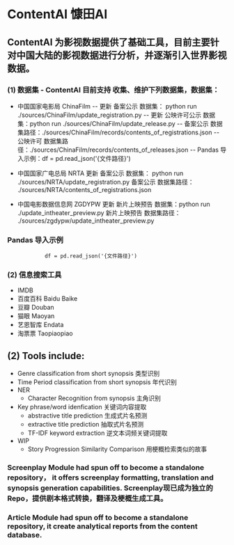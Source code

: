 # ContentAI 慷田AI

## ContentAI 为影视数据提供了基础工具，目前主要针对中国大陆的影视数据进行分析，并逐渐引入世界影视数据。

### (1) 数据集 - ContentAI 目前支持 收集、维护下列数据集，数据集：
  - 中国国家电影局 ChinaFilm
        -- 更新 备案公示 数据集： python run ./sources/ChinaFilm/update_registration.py
        -- 更新 公映许可公示 数据集：python run ./sources/ChinaFilm/update_release.py
        -- 备案公示 数据集路径：./sources/ChinaFilm/records/contents_of_registrations.json
        -- 公映许可 数据集路径：./sources/ChinaFilm/records/contents_of_releases.json
        -- Pandas 导入示例：df = pd.read_json('{文件路径}')
        
  - 中国国家广电总局 NRTA
        更新 备案公示 数据集： python run ./sources/NRTA/update_registration.py
        备案公示 数据集路径： ./sources/NRTA/contents_of_registrations.json
  
  - 中国电影数据信息网 ZGDYPW
        更新 新片上映预告 数据集：python run ./update_intheater_preview.py
        新片上映预告 数据集路径： ./sources/zgdypw/update_intheater_preview.py

### Pandas 导入示例
                df = pd.read_json('{文件路径}')


### (2) 信息搜索工具
  - IMDB
  - 百度百科 Baidu Baike 
  - 豆瓣 Douban 
  - 猫眼 Maoyan 
  - 艺恩智库 Endata 
  - 淘票票 Taopiaopiao 




## (2) Tools include:
  - Genre classification from short synopsis 类型识别
  - Time Period classification from short synopsis 年代识别
  - NER 
    - Character Recognition from synopsis 主角识别
  - Key phrase/word idenfication 关键词内容提取
    - abstractive title prediction 生成式片名预测
    - extractive title prediction 抽取式片名预测
    - TF-IDF keyword extraction 逆文本词频关键词提取
  - WIP
    - Story Progression Similarity Comparison 用梗概检索类似的故事

### Screenplay Module had spun off to become a standalone repository， it offers screenplay formatting, translation and synopsis generation capabilities. Screenplay现已成为独立的Repo，提供剧本格式转换，翻译及梗概生成工具。

### Article Module had spun off to become a standalone repository, it create analytical reports from the content database.

